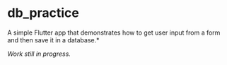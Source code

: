 # db_practice

A simple Flutter app that demonstrates how to get user input from a form and then save it in a database.*

*Work still in progress.*
